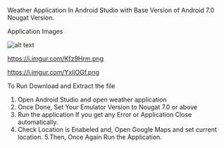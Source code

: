 Weather Application In Android Studio with Base Version of Android 7.0 Nougat Version.

Application Images

![alt text](https://i.imgur.com/FVnAwWP.png)


https://i.imgur.com/Kfz9Hrm.png

https://i.imgur.com/YxljOGf.png


To Run Download and Extract the file
1. Open Android Studio and open weather application
2. Once Done, Set Your Emulator Version to Nougat 7.0 or above
3. Run the application If you get any Error or Application Close automatically.
4. Check Location is Enabeled and, Open Google Maps and set current location.
5.Then, Once Again Run the Application.
